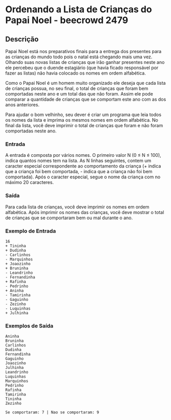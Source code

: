 # Ordenando a Lista de Crianças do Papai Noel - beecrowd 2479

## Descrição

Papai Noel está nos preparativos finais para a entrega dos presentes para as crianças do mundo todo pois o natal está chegando mais uma vez. Olhando suas novas listas de crianças que irão ganhar presentes neste ano ele percebeu que o duende estagiário (que havia ficado responsável por fazer as listas) não havia colocado os nomes em ordem alfabética.

Como o Papai Noel é um homem muito organizado ele deseja que cada lista de crianças possua, no seu final, o total de crianças que foram bem comportadas neste ano e um total das que não foram. Assim ele pode comparar a quantidade de crianças que se comportam este ano com as dos anos anteriores.

Para ajudar o bom velhinho, seu dever é criar um programa que leia todos os nomes da lista e imprima os mesmos nomes em ordem alfabética. No final da lista, você deve imprimir o total de crianças que foram e não foram comportadas neste ano.

### Entrada
A entrada é composta por vários nomes. O primeiro valor N (0 ≤ N ≤ 100), indica quantos nomes tem na lista. As N linhas seguintes, contem um caracter especial correspondente ao comportamento da criança (+ indica que a criança foi bem comportada, - indica que a criança não foi bem comportada). Após o caracter especial, segue o nome da criança com no máximo 20 caracteres.

### Saída
Para cada lista de crianças, você deve imprimir os nomes em ordem alfabética. Após imprimir os nomes das crianças, você deve mostrar o total de crianças que se comportaram bem ou mal durante o ano.

### Exemplo de Entrada
```
16
+ Tininha
+ Dudinha
- Carlinhos
- Marquinhos
+ Joaozinho
+ Bruninha
- Leandrinho
- Fernandinha
+ Rafinha
- Pedrinho
+ Aninha
- Tamirinha
- Gaguinho
- Zezinho
- Luquinhas
+ Julhinha

```

### Exemplos de Saída
```
Aninha
Bruninha
Carlinhos
Dudinha
Fernandinha
Gaguinho
Joaozinho
Julhinha
Leandrinho
Luquinhas
Marquinhos
Pedrinho
Rafinha
Tamirinha
Tininha
Zezinho

Se comportaram: 7 | Nao se comportaram: 9

```
